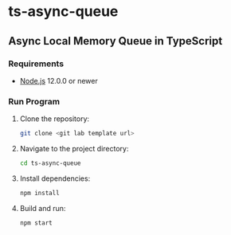 # ts-async-queue

## Async Local Memory Queue in TypeScript

### Requirements
- [Node.js](https://nodejs.org/en/) 12.0.0 or newer

### Run Program

1. Clone the repository:
   ```sh
   git clone <git lab template url>
   ```

2. Navigate to the project directory:
   ```sh
   cd ts-async-queue
   ```

3. Install dependencies:
   ```sh
   npm install
   ```

4. Build and run:
   ```sh
   npm start
   ```
